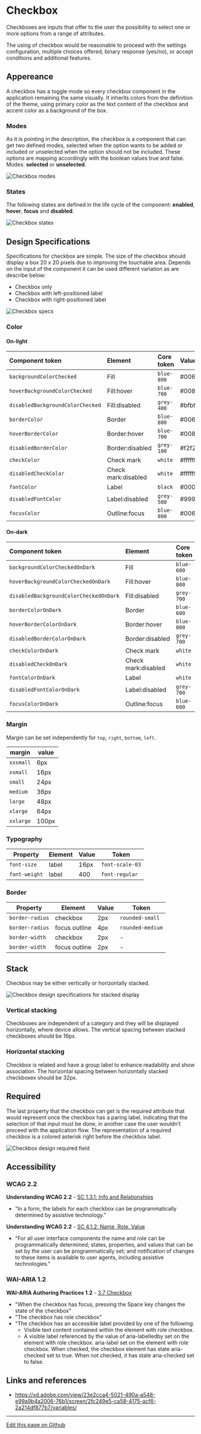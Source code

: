 # Checkbox

Checkboxes are inputs that offer to the user the possibility to select one or more options from a range of attributes.

The using of checkbox would be reasonable to proceed with the settings configuration, multiple choices offered, binary response (yes/no), or accept conditions and additional features.

## Appereance

A checkbox has a toggle mode so every checkbox component in the application remaining the same visually. It inherits colors from the definition of the theme, using primary color as the text content of the checkbox and accent color as a background of the box.

### Modes

As it is pointing in the description, the checkbox is a component that can get two defined modes, selected when the option wants to be added or included or unselected when the option should not be included. These options are mapping accordingly with the boolean values true and false.
Modes: **selected** or **unselected**.

![Checkbox modes](images/checkbox_modes.png)

### States

The following states are defined in the life cycle of the component: **enabled**, **hover**, **focus** and **disabled**.

![Checkbox states](images/checkbox_states.png)





## Design Specifications

Specifications for checkbox are simple. The size of the checkbox should display a box 20 x 20 pixels due to improving the touchable area. Depends on the input of the component it can be used different variation as are describe below:

- Checkbox only
- Checkbox with left-positioned label
- Checkbox with right-positioned label


![Checkbox specs](images/checkbox_specs.png)

### Color

#### On-light

| Component token                      | Element                           | Core token               | Value        |
| :----------------------------------- | :-------------------------------- | :----------------------- | :----------- |
| `backgroundColorChecked`             | Fill                              | `blue-800`               |   #0067b3    |
| `hoverBackgroundColorChecked`        | Fill:hover                        | `blue-700`               |   #0086e6    |
| `disabledBackgroundColorChecked`     | Fill:disabled                     | `grey-400`               |   #bfbfbf    |
| `borderColor`                        | Border                            | `blue-800`               |   #0067b3    |
| `hoverBorderColor`                   | Border:hover                      | `blue-700`               |   #0086e6    |
| `disabledBorderColor`                | Border:disabled                   | `grey-100`               |   #f2f2f2    |
| `checkColor`                         | Check mark                        | `white`                  |   #ffffff    |
| `disabledCheckColor`                 | Check mark:disabled               | `white`                  |   #ffffff    |
| `fontColor`                          | Label                             | `black`                  |   #000000    |
| `disabledFontColor`                  | Label:disabled                    | `grey-500`               |   #999999    |
| `focusColor`                         | Outline:focus                     | `blue-800`               |   #0067b3    |


#### On-dark

| Component token                        | Element                           | Core token               | Value        |
| :------------------------------------- | :-------------------------------- | :----------------------- | :----------- |
| `backgroundColorCheckedOnDark`         | Fill                              | `blue-600`               |   #0095ff    |
| `hoverBackgroundColorCheckedOnDark`    | Fill:hover                        | `blue-800`               |   #0067b3    |
| `disabledBackgroundColorCheckedOnDark` | Fill:disabled                     | `grey-700`               |   #666666    |
| `borderColorOnDark`                    | Border                            | `blue-600`               |   #0095ff    |
| `hoverBorderColorOnDark`               | Border:hover                      | `blue-800`               |   #0067b3    |
| `disabledBorderColorOnDark`            | Border:disabled                   | `grey-700`               |   #666666    |
| `checkColorOnDark`                     | Check mark                        | `white`                  |   #ffffff    |
| `disabledCheckOnDark`                  | Check mark:disabled               | `white`                  |   #ffffff    |
| `fontColorOnDark`                      | Label                             | `white`                  |   #ffffff    |
| `disabledFontColorOnDark`              | Label:disabled                    | `grey-700`               |   #666666    |
| `focusColorOnDark`                     | Outline:focus                     | `blue-600`               |   #0095ff    |


### Margin

Margin can be set independently for `top`, `right`, `bottom`, `left`.

margin | value
-- | --
```xxsmall``` | 6px
```xsmall``` | 16px
```small``` | 24px
```medium``` | 36px
```large``` | 48px
```xlarge``` | 64px
```xxlarge``` | 100px

### Typography

| Property              | Element       | Value     |   Token          |
| --------------------- | -----------   | --------  | ---------        |
| `font-size`           | label         | 16px      | `font-scale-03`  |
| `font-weight`         | label         | 400       | `font-regular`   |

### Border

| Property              | Element       | Value     |   Token          |
| --------------------- | -----------   | --------  | ---------        |
| `border-radius`       | checkbox      | 2px       | `rounded-small`  |
| `border-radius`       | focus outline | 4px       | `rounded-medium` |
| `border-width`        | checkbox      | 2px       | -                |
| `border-width`        | focus outline | 2px       | -                |


## Stack

Checkbox may be either vertically or horizontally stacked.

![Checkbox design specifications for stacked display](images/checkbox_stacked.png)

### Vertical stacking

Checkboxes are independent of a category and they will be displayed horizontally, where device allows. The vertical spacing between stacked checkboxes should be 16px.

### Horizontal stacking

Checkbox is related and have a group label to enhance readability and show association. The horizontal spacing between horizontally stacked checkboxex should be 32px.


## Required

The last property that the checkbox can get is the required attribute that would represent once the checkbox has a paring label, indicating that the selection of that input must be done, in another case the user wouldn't proceed with the application flow.
The representation of a required checkbox is a colored asterisk right before the checkbox label.

![Checkbox design required field](images/checkbox_required.png)

## Accessibility

### WCAG 2.2

**Understanding WCAG 2.2** - [SC 1.3.1; Info and Relationships](https://www.w3.org/WAI/WCAG22/Understanding/info-and-relationships.html)

* "In a form, the labels for each checkbox can be programmatically determined by assistive technology."

**Understanding WCAG 2.2** - [SC 4.1.2: Name, Role, Value](https://www.w3.org/WAI/WCAG22/Understanding/name-role-value.html)

* "For all user interface components the name and role can be programmatically determined; states, properties, and values that can be set by the user can be programmatically set; and notification of changes to these items is available to user agents, including assistive technologies."

### WAI-ARIA 1.2

**WAI-ARIA Authoring Practices 1.2** - [3.7 Checkbox](https://www.w3.org/TR/wai-aria-practices-1.2/#checkbox)

* "When the checkbox has focus, pressing the Space key changes the state of the checkbox"
* "The checkbox has role checkbox"
* "The checkbox has an accessible label provided by one of the following:
  * Visible text content contained within the element with role checkbox.
  * A visible label referenced by the value of aria-labelledby set on the element with role checkbox.
aria-label set on the element with role checkbox.
When checked, the checkbox element has state aria-checked set to true.
When not checked, it has state aria-checked set to false.

## Links and references

- https://xd.adobe.com/view/23e2cca4-5021-490a-a548-e99a9b4a2006-76b1/screen/2fc249e5-ca58-4175-acf6-2a214df877b7/variables/

____________________________________________________________

[Edit this page on Github](https://github.com/dxc-technology/halstack-style-guide/blob/master/guidelines/components/checkbox/README.md)

